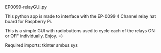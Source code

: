 EP0099-relayGUI.py

This python app is made to interface with the EP-0099 4 Channel relay hat board for Raspberry Pi.

This is a simple GUI with radiobuttons used to cycle each of the relays ON or OFF individually.
Enjoy.  =)


Required imports:
tkinter
smbus
sys